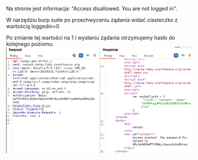 Na stronie jest informacja: "Access disallowed. You are not logged in". 

W narzędziu burp suite po przechwyceniu żądania widać ciasteczko z wartością loggedin=0

Po zmianie tej wartości na 1 i wysłaniu żądania otrzymujemy hasło do kolejnego poziomu.
![](Attachments/{AF1F1FCF-80EE-472C-9893-52BE8BE617DF}.png)